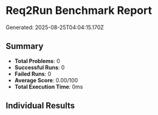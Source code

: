 # Req2Run Benchmark Report

Generated: 2025-08-25T04:04:15.170Z

## Summary
- **Total Problems**: 0
- **Successful Runs**: 0
- **Failed Runs**: 0
- **Average Score**: 0.00/100
- **Total Execution Time**: 0ms

## Individual Results

